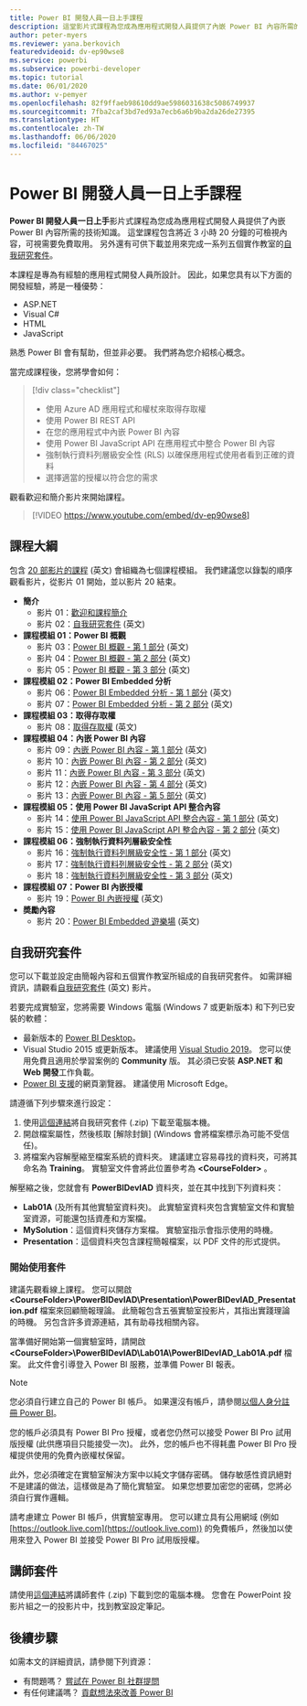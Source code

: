 ```yaml
---
title: Power BI 開發人員一日上手課程
description: 這堂影片式課程為您成為應用程式開發人員提供了內嵌 Power BI 內容所需的技術知識。
author: peter-myers
ms.reviewer: yana.berkovich
featuredvideoid: dv-ep90wse8
ms.service: powerbi
ms.subservice: powerbi-developer
ms.topic: tutorial
ms.date: 06/01/2020
ms.author: v-pemyer
ms.openlocfilehash: 82f9ffaeb98610dd9ae5986031638c5086749937
ms.sourcegitcommit: 7fba2caf3bd7ed93a7ecb6a6b9ba2da26de27395
ms.translationtype: HT
ms.contentlocale: zh-TW
ms.lasthandoff: 06/06/2020
ms.locfileid: "84467025"
---
```

# <a name="power-bi-developer-in-a-day-course"></a>Power BI 開發人員一日上手課程

**Power BI 開發人員一日上手**影片式課程為您成為應用程式開發人員提供了內嵌 Power BI 內容所需的技術知識。 這堂課程包含將近 3 小時 20 分鐘的可檢視內容，可視需要免費取用。 另外還有可供下載並用來完成一系列五個實作教室的[自我研究套件](#self-study-kit)。

本課程是專為有經驗的應用程式開發人員所設計。 因此，如果您具有以下方面的開發經驗，將是一種優勢：

- ASP.NET
- Visual C#
- HTML
- JavaScript

熟悉 Power BI 會有幫助，但並非必要。 我們將為您介紹核心概念。

當完成課程後，您將學會如何：

> [!div class="checklist"]
> - 使用 Azure AD 應用程式和權杖來取得存取權
> - 使用 Power BI REST API
> - 在您的應用程式中內嵌 Power BI 內容
> - 使用 Power BI JavaScript API 在應用程式中整合 Power BI 內容
> - 強制執行資料列層級安全性 (RLS) 以確保應用程式使用者看到正確的資料
> - 選擇適當的授權以符合您的需求

觀看歡迎和簡介影片來開始課程。

> [!VIDEO https://www.youtube.com/embed/dv-ep90wse8]

## <a name="course-outline"></a>課程大綱

包含 [20 部影片的課程](https://www.youtube.com/playlist?list=PL1N57mwBHtN1AGWHnJMhtvJCIG_IlC07D) \(英文\) 會組織為七個課程模組。 我們建議您以錄製的順序觀看影片，從影片 01 開始，並以影片 20 結束。

- **簡介**
  - 影片 01：[歡迎和課程簡介](https://www.youtube.com/watch?v=dv-ep90wse8&list=PL1N57mwBHtN1AGWHnJMhtvJCIG_IlC07D)
  - 影片 02：[自我研究套件](https://www.youtube.com/watch?v=X0P9Mdqx7sY&list=PL1N57mwBHtN1AGWHnJMhtvJCIG_IlC07D) \(英文\)
- **課程模組 01：Power BI 概觀**
  - 影片 03：[Power BI 概觀 - 第 1 部分](https://www.youtube.com/watch?v=LD3RlDdRi-0&list=PL1N57mwBHtN1AGWHnJMhtvJCIG_IlC07D) \(英文\)
  - 影片 04：[Power BI 概觀 - 第 2 部分](https://www.youtube.com/watch?v=jmHXlHI5hn0&list=PL1N57mwBHtN1AGWHnJMhtvJCIG_IlC07D) \(英文\)
  - 影片 05：[Power BI 概觀 - 第 3 部分](https://www.youtube.com/watch?v=uujSR_7cfL4&list=PL1N57mwBHtN1AGWHnJMhtvJCIG_IlC07D) \(英文\)
- **課程模組 02：Power BI Embedded 分析**
  - 影片 06：[Power BI Embedded 分析 - 第 1 部分](https://www.youtube.com/watch?v=2QBnfUwnuMk&list=PL1N57mwBHtN1AGWHnJMhtvJCIG_IlC07D) \(英文\)
  - 影片 07：[Power BI Embedded 分析 - 第 2 部分](https://www.youtube.com/watch?v=7Jda5x7Qe7Q&list=PL1N57mwBHtN1AGWHnJMhtvJCIG_IlC07D) \(英文\)
- **課程模組 03：取得存取權**
  - 影片 08：[取得存取權](https://www.youtube.com/watch?v=3dYCMTsDT3c&list=PL1N57mwBHtN1AGWHnJMhtvJCIG_IlC07D) \(英文\)
- **課程模組 04：內嵌 Power BI 內容**
  - 影片 09：[內嵌 Power BI 內容 - 第 1 部分](https://www.youtube.com/watch?v=caKS8PQJnyo&list=PL1N57mwBHtN1AGWHnJMhtvJCIG_IlC07D) \(英文\)
  - 影片 10：[內嵌 Power BI 內容 - 第 2 部分](https://www.youtube.com/watch?v=XbYt8ZX3q9k&list=PL1N57mwBHtN1AGWHnJMhtvJCIG_IlC07D) \(英文\)
  - 影片 11：[內嵌 Power BI 內容 - 第 3 部分](https://www.youtube.com/watch?v=mXmFrHuYVh8&list=PL1N57mwBHtN1AGWHnJMhtvJCIG_IlC07D) \(英文\)
  - 影片 12：[內嵌 Power BI 內容 - 第 4 部分](https://www.youtube.com/watch?v=9YNm90K8FhA&list=PL1N57mwBHtN1AGWHnJMhtvJCIG_IlC07D) \(英文\)
  - 影片 13：[內嵌 Power BI 內容 - 第 5 部分](https://www.youtube.com/watch?v=hnZ7IWHrMFU&list=PL1N57mwBHtN1AGWHnJMhtvJCIG_IlC07D) \(英文\)
- **課程模組 05：使用 Power BI JavaScript API 整合內容**
  - 影片 14：[使用 Power BI JavaScript API 整合內容 - 第 1 部分](https://www.youtube.com/watch?v=wmeEEHQmQqw&list=PL1N57mwBHtN1AGWHnJMhtvJCIG_IlC07D) \(英文\)
  - 影片 15：[使用 Power BI JavaScript API 整合內容 - 第 2 部分](https://www.youtube.com/watch?v=TSEjZl0dGfM&list=PL1N57mwBHtN1AGWHnJMhtvJCIG_IlC07D) \(英文\)
- **課程模組 06：強制執行資料列層級安全性**
  - 影片 16：[強制執行資料列層級安全性 - 第 1 部分](https://www.youtube.com/watch?v=8O4hzGI8FFg&list=PL1N57mwBHtN1AGWHnJMhtvJCIG_IlC07D) \(英文\)
  - 影片 17：[強制執行資料列層級安全性 - 第 2 部分](https://www.youtube.com/watch?v=8mxg8LtLx4I&list=PL1N57mwBHtN1AGWHnJMhtvJCIG_IlC07D) \(英文\)
  - 影片 18：[強制執行資料列層級安全性 - 第 3 部分](https://www.youtube.com/watch?v=OdgtbIIM9pk&list=PL1N57mwBHtN1AGWHnJMhtvJCIG_IlC07D) \(英文\)
- **課程模組 07：Power BI 內嵌授權**
  - 影片 19：[Power BI 內嵌授權](https://www.youtube.com/watch?v=ipmip6ARnks&list=PL1N57mwBHtN1AGWHnJMhtvJCIG_IlC07D) \(英文\)
- **奬勵內容**
  - 影片 20：[Power BI Embedded 遊樂場](https://www.youtube.com/watch?v=U3qeQRwWhRc&list=PL1N57mwBHtN1AGWHnJMhtvJCIG_IlC07D) \(英文\)

## <a name="self-study-kit"></a>自我研究套件

您可以下載並設定由簡報內容和五個實作教室所組成的自我研究套件。 如需詳細資訊，請觀看[自我研究套件](https://www.youtube.com/watch?v=X0P9Mdqx7sY) \(英文\) 影片。

若要完成實驗室，您將需要 Windows 電腦 (Windows 7 或更新版本) 和下列已安裝的軟體：

- 最新版本的 [Power BI Desktop](../fundamentals/desktop-get-the-desktop.md)。
- Visual Studio 2015 或更新版本。 建議使用 [Visual Studio 2019](https://visualstudio.microsoft.com/downloads/)。 您可以使用免費且適用於學習案例的 **Community** 版。 其必須已安裝 **ASP.NET 和 Web 開發**工作負載。
- [Power BI 支援](../power-bi-browsers.md)的網頁瀏覽器。 建議使用 Microsoft Edge。

請遵循下列步驟來進行設定：

1. 使用[這個連結](https://aka.ms/deviad-student)將自我研究套件 (.zip) 下載至電腦本機。
1. 開啟檔案屬性，然後核取 [解除封鎖] (Windows 會將檔案標示為可能不受信任)。
1. 將檔案內容解壓縮至檔案系統的資料夾。 建議建立容易尋找的資料夾，可將其命名為 **Training**。 實驗室文件會將此位置參考為 **&lt;CourseFolder&gt;** 。

解壓縮之後，您就會有 **PowerBIDevIAD** 資料夾，並在其中找到下列資料夾：

- **Lab01A** (及所有其他實驗室資料夾)。 此實驗室資料夾包含實驗室文件和實驗室資源，可能還包括資產和方案檔。
- **MySolution**：這個資料夾儲存方案檔。 實驗室指示會指示使用的時機。
- **Presentation**：這個資料夾包含課程簡報檔案，以 PDF 文件的形式提供。

### <a name="get-started-with-the-kit"></a>開始使用套件

建議先觀看線上課程。 您可以開啟 **&lt;CourseFolder&gt;\PowerBIDevIAD\Presentation\PowerBIDevIAD_Presentation.pdf** 檔案來回顧簡報理論。 此簡報包含五張實驗室投影片，其指出實踐理論的時機。 另包含許多資源連結，其有助尋找相關內容。

當準備好開始第一個實驗室時，請開啟 **&lt;CourseFolder&gt;\PowerBIDevIAD\Lab01A\PowerBIDevIAD_Lab01A.pdf** 檔案。 此文件會引導登入 Power BI 服務，並準備 Power BI 報表。

> [!NOTE]
> 您必須自行建立自己的 Power BI 帳戶。 如果還沒有帳戶，請參閱[以個人身分註冊 Power BI](../service-self-service-signup-for-power-bi.md)。
>
> 您的帳戶必須具有 Power BI Pro 授權，或者您仍然可以接受 Power BI Pro 試用版授權 (此供應項目只能接受一次)。 此外，您的帳戶也不得耗盡 Power BI Pro 授權提供使用的免費內嵌權杖保留。
>
> 此外，您必須確定在實驗室解決方案中以純文字儲存密碼。 儲存敏感性資訊絕對不是建議的做法，這樣做是為了簡化實驗室。 如果您想要加密您的密碼，您將必須自行實作邏輯。
>
> 請考慮建立 Power BI 帳戶，供實驗室專用。 您可以建立具有公用網域 (例如 [https://outlook.live.com](https://outlook.live.com)) 的免費帳戶，然後加以使用來登入 Power BI 並接受 Power BI Pro 試用版授權。

## <a name="instructor-kit"></a>講師套件

請使用[這個連結](https://aka.ms/deviad-instructor)將講師套件 (.zip) 下載到您的電腦本機。 您會在 PowerPoint 投影片組之一的投影片中，找到教室設定筆記。

## <a name="next-steps"></a>後續步驟

如需本文的詳細資訊，請參閱下列資源：

- 有問題嗎？ [嘗試在 Power BI 社群提問](https://community.powerbi.com/)
- 有任何建議嗎？ [貢獻想法來改善 Power BI](https://ideas.powerbi.com/)
